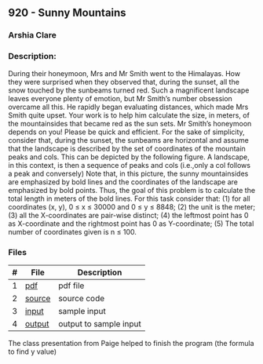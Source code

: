 ## 920 - Sunny Mountains
### Arshia Clare

### Description:
During their honeymoon, Mrs and Mr Smith went to the Himalayas. How they were surprised when
they observed that, during the sunset, all the snow touched by the sunbeams turned red.
Such a magnificent landscape leaves everyone plenty of emotion, but Mr Smith’s number obsession
overcame all this. He rapidly began evaluating distances, which made Mrs Smith quite upset.
Your work is to help him calculate the size, in meters, of the mountainsides that became red as the
sun sets. Mr Smith’s honeymoon depends on you! Please be quick and efficient.
For the sake of simplicity, consider that, during the sunset, the sunbeams are horizontal and assume
that the landscape is described by the set of coordinates of the mountain peaks and cols. This can be
depicted by the following figure. A landscape, in this context, is then a sequence of peaks and cols (i.e.,only a col follows a peak and conversely)
Note that, in this picture, the sunny mountainsides are emphasized by bold lines and the coordinates
of the landscape are emphasized by bold points.
Thus, the goal of this problem is to calculate the total length in meters of the bold lines.
For this task consider that: (1) for all coordinates (x, y), 0 ≤ x ≤ 30000 and 0 ≤ y ≤ 8848; (2)
the unit is the meter; (3) all the X-coordinates are pair-wise distinct; (4) the leftmost point has 0 as
X-coordinate and the rightmost point has 0 as Y-coordinate; (5) The total number of coordinates given
is n ≤ 100.


### Files

|   #   | File                       | Description                                                |
| :---: | -------------------------- | ---------------------------------------------------------- |
|1|[pdf](https://github.com/ArshiaClare/4883-Programming_Techniques-Clare/blob/master/Assignments/P05/920/920.pdf)|pdf file|
|2|[source](https://github.com/ArshiaClare/4883-Programming_Techniques-Clare/blob/master/Assignments/P05/920/main.cpp)|source code|
|3|[input](https://github.com/ArshiaClare/4883-Programming_Techniques-Clare/blob/master/Assignments/P05/920/input.txt)|sample input|
|4|[output](https://github.com/ArshiaClare/4883-Programming_Techniques-Clare/blob/master/Assignments/P05/920/output.txt)|output to sample input|


The class presentation from Paige helped to finish the program (the formula to find y value)
